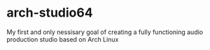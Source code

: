 # arch-studio64
My first and only nessisary goal of creating a fully functioning audio production studio based on Arch Linux
